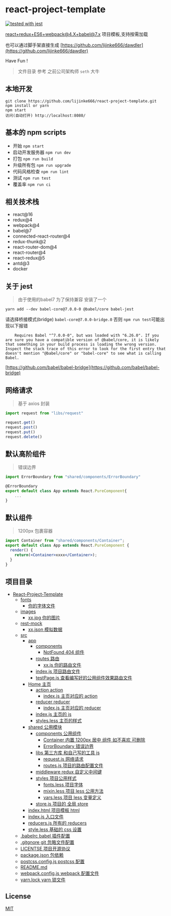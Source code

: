 # react-project-template
[![tested with jest](https://img.shields.io/badge/tested_with-jest-99424f.svg)](https://github.com/facebook/jest)

react+redux+ES6+webpack@4.X+babel@7.x 项目模板,支持按需加载 <br/>

也可以通过脚手架直接生成 [https://github.com/lijinke666/dawdler](https://github.com/lijinke666/dawdler) <br/>

Have Fun !

> 文件目录 参考 之前公司架构师 `seth` 大牛

## 本地开发

```
git clone https://github.com/lijinke666/react-project-template.git
npm install or yarn
npm start
访问(自动打开) http://localhost:8080/
```

## 基本的 npm scripts

* 开始 `npm start`
* 启动开发服务器 `npm run dev`
* 打包 `npm run build`
* 升级所有包 `npm run upgrade`
* 代码风格检查 `npm run lint`
* 测试 `npm run test`
* 覆盖率 `npm run ci`

## 相关技术栈

* react@16
* redux@4
* webpack@4
* babel@7
* connected-react-router@4
* redux-thunk@2
* react-router-dom@4
* react-router@4
* react-redux@5
* antd@3
* docker

## 关于 jest
> 由于使用的babel7 为了保持兼容 安装了一个

```
yarn add --dev babel-core@7.0.0-0 @babel/core babel-jest
```

请选择桥接模式(bridge) `babel-core@7.0.0-bridge.0`
否则 `npm run test`可能出现以下报错

```
    Requires Babel "^7.0.0-0", but was loaded with "6.26.0". If you are sure you have a compatible version of @babel/core, it is likely that something in your build process is loading the wrong version. Inspect the stack trace of this error to look for the first entry that doesn't mention "@babel/core" or "babel-core" to see what is calling Babel.
```
[https://github.com/babel/babel-bridge](https://github.com/babel/babel-bridge)


## 网络请求

> 基于 axios 封装

```js
import request from "libs/request"

request.get()
request.post()
request.put()
request.delete()
```

## 默认高阶组件

> 错误边界

```jsx
import ErrorBoundary from "shared/components/ErrorBoundary"

@ErrorBoundary
export default class App extends React.PureComponent{
    ...
}
```

## 默认组件

> 1200px 包裹容器

```jsx
import Container from "shared/components/Container";
export default class App extends React.PureComponent {
  render() {
    return(<Container>xxxx</Container>);
  }
}
```

## 项目目录

<!-- TOC -->

* [React-Project-Template](#react-project-template)
  * [fonts](#fonts)
    * [你的字体文件](#你的字体文件)
  * [images](#images)
    * [xx.jpg 你的图片](#xxjpg-你的图片)
  * [rest-mock](#rest-mock)
    * [xx.json 模拟数据](#xxjson-模拟数据)
  * [src](#src)
    * [app](#app)
      * [components](#components)
        * [NotFound 404 组件](#NotFound-----404组件)
      * [routes 路由](#routes------------路由)
        * [xx.js 你的路由文件](#xxjs------------你的路由文件)
      * [index.js 项目路由文件](#indexjs----------项目路由文件)
      * [testPage.js 查看编写好的公用组件效果路由文件](#testPage.js-----------查看编写好的公用组件效果路由文件)
    * [Home 主页](#home---------------主页)
      * [action action](#action------------action)
        * [index.js 主页对应的 action](#indexjs---------主页对应的action)
      * [reducer reducer](#reducer-----------reducer)
        * [index.js 主页对应的 reducer](#indexjs---------主页对应的reducer)
      * [index.js 主页的 js](#indexjs----------主页的js)
      * [styles.less 主页的样式](#stylesless-------主页的样式)
    * [shared 公用模块](#shared-------------公用模块)
      * [components 公用组件](#components--------公用组件)
        * [Container 内置 1200px 居中 组件 如不喜欢 可删除](#container--------内置1200px-居中-组件-如不喜欢-可删除)
        * [ErrorBoundary 错误边界](#ErrorBoundary--------错误边界)
      * [libs 第三方库 和自己写的工具 js](#libs--------------第三方库-和自己写的工具-js)
        * [request.js 网络请求](#requestjs--------网络请求)
        * [routes.js 项目的路由配置文件](#routesjs--------项目的路由配置文件)
      * [middleware redux 自定义中间键](#middleware-------------redux自定义中间键)
      * [styles 项目公用样式](#styles------------项目公用样式)
        * [fonts.less 项目字体](#fontsless-------项目字体)
        * [mixin.less 项目 less 公用方法](#mixinless-------项目-less-公用方法)
        * [vars.less 项目 less 变量定义](#varsless--------项目-less-变量定义)
      * [store.js 项目的 全局 store](#storejs----------项目的-全局-store)
    * [index.html 项目模板 html](#indexhtml---------项目模板-html)
    * [index.js 入口文件](#indexjs-----------入口文件)
    * [reducers.js 所有的 reducers](#reducersjs--------所有的-reducers)
    * [style.less 基础的 css 设置](#styleless---------基础的-css-设置)
  * [.babelrc babel 插件配置](#babelrc------------babel-插件配置)
  * [.gitgnore git 忽略文件配置](#gitgnore-----------git-忽略文件配置)
  * [LICENTSE 项目开源协议](#licentse------------项目开源协议)
  * [package.json 包依赖](#packagejson--------包依赖)
  * [postcss.config.js postcss 配置](#postcssconfigjs---postcss-配置)
  * [README.md](#readmemd)
  * [webpack.config.js webpack 配置文件](#webpackconfigjs---webpack配置文件)
  * [yarn.lock yarn 锁文件](#yarnlock-----------yarn-锁文件)

<!-- /TOC -->

## License

[MIT](https://github.com/lijinke666/react-project-template/blob/master/LICENCE)

